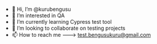 - 👋 Hi, I’m @kurubengusu
- 👀 I’m interested in QA 
- 🌱 I’m currently learning Cypress test tool
- 💞️ I’m looking to collaborate on testing projects
- 📫 How to reach me ---> test.bengusukuru@gmail.com

<!---
kurubengusu/kurubengusu is a ✨ special ✨ repository because its `README.md` (this file) appears on your GitHub profile.
You can click the Preview link to take a look at your changes.
--->
